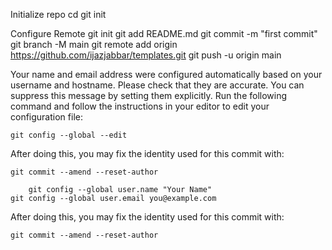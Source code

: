 Initialize repo
cd <repo path>
git init

Configure Remote
  git init
  git add README.md
  git commit -m "first commit"
  git branch -M main
  git remote add origin https://github.com/ijazjabbar/templates.git
  git push -u origin main


  Your name and email address were configured automatically based
on your username and hostname. Please check that they are accurate.
You can suppress this message by setting them explicitly. Run the
following command and follow the instructions in your editor to edit
your configuration file:

    git config --global --edit

After doing this, you may fix the identity used for this commit with:

    git commit --amend --reset-author

        git config --global user.name "Your Name"
    git config --global user.email you@example.com

After doing this, you may fix the identity used for this commit with:

    git commit --amend --reset-author



    